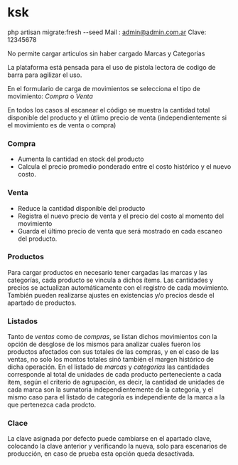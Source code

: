 # ksk
php artisan migrate:fresh --seed
Mail : admin@admin.com.ar
Clave: 12345678

No permite cargar articulos sin haber cargado Marcas y Categorías

La plataforma está pensada para el uso de pistola lectora de codigo de barra para agilizar el uso.

En el formulario de carga de movimientos se selecciona el tipo de movimiento: *Compra* o *Venta*

En todos los casos al escanear el código se muestra la cantidad total disponible del producto y el útlimo precio de venta (independientemente si el movimiento es de venta o compra)

### Compra
* Aumenta la cantidad en stock del producto
* Calcula el precio promedio ponderado entre el costo histórico y el nuevo costo.

### Venta
* Reduce la cantidad disponible del producto
* Registra el nuevo precio de venta y el precio del costo al momento del movimiento
* Guarda el último precio de venta que será mostrado en cada escaneo del producto.

### Productos
Para cargar productos en necesario tener cargadas las marcas y las categorías, cada producto se vincula a dichos ítems.
Las cantidades y precios se actualizan automáticamente con el registro de cada movimiento.
También pueden realizarse ajustes en existencias y/o precios desde el apartado de productos.

### Listados
Tanto de *ventas* como de *compras*, se listan dichos movimientos con la opción de desglose de los mismos para analizar cuales fueron los productos afectados con sus totales de las compras, y en el caso de las ventas, no solo los montos totales sinó también el margen histórico de dicha operación.
En el listado de *marcas* y *categorías* las cantidades corresponde al total de unidades de cada producto perteneciente a cada item, según el criterio de agrupación, es decir, la cantidad de unidades de cada marca son la sumatoria independientemente de la categoría, y el mismo caso para el listado de categoría es independiente de la marca a la que pertenezca cada prodcto.

### Clace
La clave asignada por defecto puede cambiarse en el apartado clave, colocando la clave anterior y verificando la nueva, solo para escenarios de producción, en caso de prueba esta opción queda desactivada.